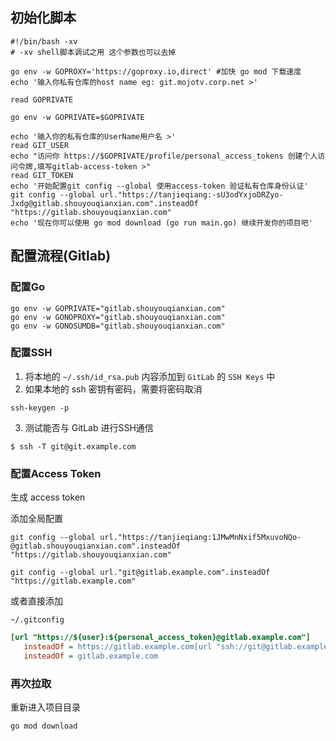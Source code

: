   
## 初始化脚本

```shell  
#!/bin/bash -xv  
# -xv shell脚本调试之用 这个参数也可以去掉  
  
go env -w GOPROXY='https://goproxy.io,direct' #加快 go mod 下载速度  
echo '输入你私有仓库的host name eg: git.mojotv.corp.net >'  
  
read GOPRIVATE  
  
go env -w GOPRIVATE=$GOPRIVATE  
  
echo '输入你的私有仓库的UserName用户名 >'  
read GIT_USER  
echo "访问你 https://$GOPRIVATE/profile/personal_access_tokens 创建个人访问令牌,填写gitlab-access-token >"  
read GIT_TOKEN  
echo '开始配置git config --global 使用access-token 验证私有仓库身份认证'  
git config --global url."https://tanjieqiang:-sU3odYxjoDRZyo-Jxdg@gitlab.shouyouqianxian.com".insteadOf "https://gitlab.shouyouqianxian.com"  
echo '现在你可以使用 go mod download (go run main.go) 继续开发你的项目吧'  
```  
  
## 配置流程(Gitlab)  

### 配置Go

```shell  
go env -w GOPRIVATE="gitlab.shouyouqianxian.com"  
go env -w GONOPROXY="gitlab.shouyouqianxian.com"  
go env -w GONOSUMDB="gitlab.shouyouqianxian.com"  
```  

### 配置SSH

1. 将本地的 `~/.ssh/id_rsa.pub` 内容添加到 `GitLab` 的 `SSH Keys` 中  
2. 如果本地的 ssh 密钥有密码，需要将密码取消  

```shell
ssh-keygen -p
```  

3. 测试能否与 GitLab 进行SSH通信

```shell
$ ssh -T git@git.example.com
```  
  
### 配置Access Token

生成 access token  
  
添加全局配置

```shell  
git config --global url."https://tanjieqiang:1JMwMnNxif5MxuvoNQo-@gitlab.shouyouqianxian.com".insteadOf "https://gitlab.shouyouqianxian.com"

git config --global url."git@gitlab.example.com".insteadOf "https://gitlab.example.com"
```  
  
或者直接添加
  
`~/.gitconfig`

```ini
[url "https://${user}:${personal_access_token}@gitlab.example.com"]  
   insteadOf = https://gitlab.example.com[url "ssh://git@gitlab.example.com"]  
   insteadOf = gitlab.example.com  
```  
  
### 再次拉取

重新进入项目目录

```shell
go mod download
```